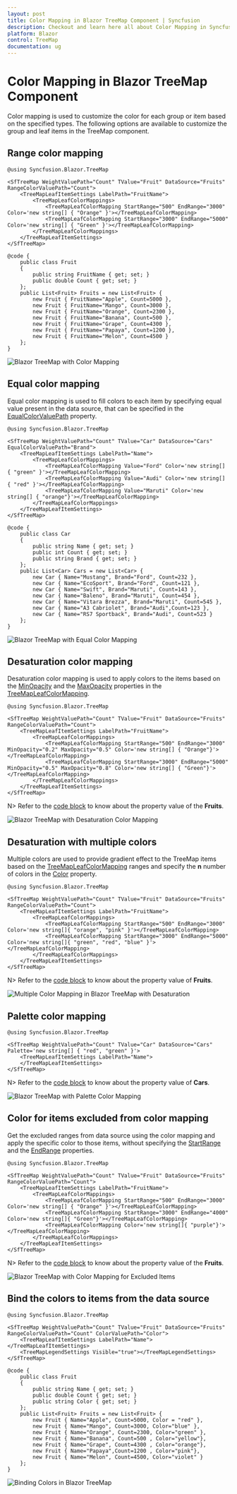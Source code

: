 ```yaml
---
layout: post
title: Color Mapping in Blazor TreeMap Component | Syncfusion
description: Checkout and learn here all about Color Mapping in Syncfusion Blazor TreeMap component and much more.
platform: Blazor
control: TreeMap
documentation: ug
---
```


# Color Mapping in Blazor TreeMap Component

Color mapping is used to customize the color for each group or item based on the specified types. The following options are available to customize the group and leaf items in the TreeMap component.

## Range color mapping


```cshtml
@using Syncfusion.Blazor.TreeMap

<SfTreeMap WeightValuePath="Count" TValue="Fruit" DataSource="Fruits" RangeColorValuePath="Count">
    <TreeMapLeafItemSettings LabelPath="FruitName">
        <TreeMapLeafColorMappings>
            <TreeMapLeafColorMapping StartRange="500" EndRange="3000" Color='new string[] { "Orange" }'></TreeMapLeafColorMapping>
            <TreeMapLeafColorMapping StartRange="3000" EndRange="5000" Color='new string[] { "Green" }'></TreeMapLeafColorMapping>
        </TreeMapLeafColorMappings>
    </TreeMapLeafItemSettings>
</SfTreeMap>

@code {
    public class Fruit
    {
        public string FruitName { get; set; }
        public double Count { get; set; }
    };
    public List<Fruit> Fruits = new List<Fruit> {
        new Fruit { FruitName="Apple", Count=5000 },
        new Fruit { FruitName="Mango", Count=3000 },
        new Fruit { FruitName="Orange", Count=2300 },
        new Fruit { FruitName="Banana", Count=500 },
        new Fruit { FruitName="Grape", Count=4300 },
        new Fruit { FruitName="Papaya", Count=1200 },
        new Fruit { FruitName="Melon", Count=4500 }
    };
}
```

![Blazor TreeMap with Color Mapping](images/Colormapping/blazor-treemap-color-mapping.png)

## Equal color mapping

Equal color mapping is used to fill colors to each item by specifying equal value present in the data source, that can be specified in the [EqualColorValuePath](https://help.syncfusion.com/cr/blazor/Syncfusion.Blazor.TreeMap.SfTreeMap-1.html#Syncfusion_Blazor_TreeMap_SfTreeMap_1_EqualColorValuePath) property.

```cshtml
@using Syncfusion.Blazor.TreeMap

<SfTreeMap WeightValuePath="Count" TValue="Car" DataSource="Cars" EqualColorValuePath="Brand">
    <TreeMapLeafItemSettings LabelPath="Name">
        <TreeMapLeafColorMappings>
            <TreeMapLeafColorMapping Value="Ford" Color='new string[] { "green" }'></TreeMapLeafColorMapping>
            <TreeMapLeafColorMapping Value="Audi" Color='new string[] { "red" }'></TreeMapLeafColorMapping>
            <TreeMapLeafColorMapping Value="Maruti" Color='new string[] { "orange"}'></TreeMapLeafColorMapping>
        </TreeMapLeafColorMappings>
    </TreeMapLeafItemSettings>
</SfTreeMap>

@code {
    public class Car
    {
        public string Name { get; set; }
        public int Count { get; set; }
        public string Brand { get; set; }
    };
    public List<Car> Cars = new List<Car> {
        new Car { Name="Mustang", Brand="Ford", Count=232 },
        new Car { Name="EcoSport", Brand="Ford", Count=121 },
        new Car { Name="Swift", Brand="Maruti", Count=143 },
        new Car { Name="Baleno", Brand="Maruti", Count=454 },
        new Car { Name="Vitara Brezza", Brand="Maruti", Count=545 },
        new Car { Name="A3 Cabriolet", Brand="Audi",Count=123 },
        new Car { Name="RS7 Sportback", Brand="Audi", Count=523 }
    };
}
```

![Blazor TreeMap with Equal Color Mapping](images/Colormapping/blazor-treemap-equal-color-mapping.png)

## Desaturation color mapping

Desaturation color mapping is used to apply colors to the items based on the [MinOpacity](https://help.syncfusion.com/cr/blazor/Syncfusion.Blazor.TreeMap.ColorMapping.html#Syncfusion_Blazor_TreeMap_ColorMapping_MinOpacity) and the [MaxOpacity](https://help.syncfusion.com/cr/blazor/Syncfusion.Blazor.TreeMap.ColorMapping.html#Syncfusion_Blazor_TreeMap_ColorMapping_MaxOpacity) properties in the [TreeMapLeafColorMapping](https://help.syncfusion.com/cr/blazor/Syncfusion.Blazor.TreeMap.TreeMapLeafColorMapping.html).

```cshtml
@using Syncfusion.Blazor.TreeMap

<SfTreeMap WeightValuePath="Count" TValue="Fruit" DataSource="Fruits" RangeColorValuePath="Count">
    <TreeMapLeafItemSettings LabelPath="FruitName">
        <TreeMapLeafColorMappings>
            <TreeMapLeafColorMapping StartRange="500" EndRange="3000" MinOpacity="0.2" MaxOpacity="0.5" Color='new string[] { "Orange"}'></TreeMapLeafColorMapping>
            <TreeMapLeafColorMapping StartRange="3000" EndRange="5000" MinOpacity="0.5" MaxOpacity="0.8" Color='new string[] { "Green"}'></TreeMapLeafColorMapping>
        </TreeMapLeafColorMappings>
    </TreeMapLeafItemSettings>
</SfTreeMap>
```

N> Refer to the [code block](#range-color-mapping) to know about the property value of the **Fruits**.

![Blazor TreeMap with Desaturation Color Mapping](images/Colormapping/blazor-treemap-desaturation-color-mapping.png)

## Desaturation with multiple colors

Multiple colors are used to provide gradient effect to the TreeMap items based on the [TreeMapLeafColorMapping](https://help.syncfusion.com/cr/blazor/Syncfusion.Blazor.TreeMap.TreeMapLeafColorMapping.html) ranges and specify the **n** number of colors in the [Color](https://help.syncfusion.com/cr/blazor/Syncfusion.Blazor.TreeMap.TreeMapLeafItemSettings.html#Syncfusion_Blazor_TreeMap_TreeMapLeafItemSettings_ColorMapping) property.

```cshtml
@using Syncfusion.Blazor.TreeMap

<SfTreeMap WeightValuePath="Count" TValue="Fruit" DataSource="Fruits" RangeColorValuePath="Count">
    <TreeMapLeafItemSettings LabelPath="FruitName">
        <TreeMapLeafColorMappings>
            <TreeMapLeafColorMapping StartRange="500" EndRange="3000" Color='new string[]{ "orange", "pink" }'></TreeMapLeafColorMapping>
            <TreeMapLeafColorMapping StartRange="3000" EndRange="5000" Color='new string[]{ "green", "red", "blue" }'></TreeMapLeafColorMapping>
        </TreeMapLeafColorMappings>
    </TreeMapLeafItemSettings>
</SfTreeMap>
```

N> Refer to the [code block](#range-color-mapping) to know about the property value of **Fruits**.

![Multiple Color Mapping in Blazor TreeMap with Desaturation](images/Colormapping/blazor-treemap-desaturation-with-multiple-color.png)

## Palette color mapping


```cshtml
@using Syncfusion.Blazor.TreeMap

<SfTreeMap WeightValuePath="Count" TValue="Car" DataSource="Cars" Palette='new string[] { "red", "green" }'>
    <TreeMapLeafItemSettings LabelPath="Name">
    </TreeMapLeafItemSettings>
</SfTreeMap>
```

N> Refer to the [code block](#equal-color-mapping) to know about the property value of **Cars**.

![Blazor TreeMap with Palette Color Mapping](images/Colormapping/blazor-treemap-palette-color-mapping.png)

## Color for items excluded from color mapping

Get the excluded ranges from data source using the color mapping and apply the specific color to those items, without specifying the [StartRange](https://help.syncfusion.com/cr/blazor/Syncfusion.Blazor.TreeMap.ColorMapping.html#Syncfusion_Blazor_TreeMap_ColorMapping_StartRange) and the [EndRange](https://help.syncfusion.com/cr/blazor/Syncfusion.Blazor.TreeMap.ColorMapping.html#Syncfusion_Blazor_TreeMap_ColorMapping_EndRange) properties.

```cshtml
@using Syncfusion.Blazor.TreeMap

<SfTreeMap WeightValuePath="Count" TValue="Fruit" DataSource="Fruits" RangeColorValuePath="Count">
    <TreeMapLeafItemSettings LabelPath="FruitName">
        <TreeMapLeafColorMappings>
            <TreeMapLeafColorMapping StartRange="500" EndRange="3000" Color='new string[] { "Orange" }'></TreeMapLeafColorMapping>
            <TreeMapLeafColorMapping StartRange="3000" EndRange="4000" Color='new string[]{ "Green"}'></TreeMapLeafColorMapping>
            <TreeMapLeafColorMapping Color='new string[]{ "purple"}'></TreeMapLeafColorMapping>
        </TreeMapLeafColorMappings>
    </TreeMapLeafItemSettings>
</SfTreeMap>
```

N> Refer to the [code block](#range-color-mapping) to know about the property value of the **Fruits**.

![Blazor TreeMap with Color Mapping for Excluded Items](images/Colormapping/blazor-treemap-color-for-exclude-item.png)

## Bind the colors to items from the data source


```cshtml
@using Syncfusion.Blazor.TreeMap

<SfTreeMap WeightValuePath="Count" TValue="Fruit" DataSource="Fruits" RangeColorValuePath="Count" ColorValuePath="Color">
    <TreeMapLeafItemSettings LabelPath="Name"></TreeMapLeafItemSettings>
    <TreeMapLegendSettings Visible="true"></TreeMapLegendSettings>
</SfTreeMap>

@code {
    public class Fruit
    {
        public string Name { get; set; }
        public double Count { get; set; }
        public string Color { get; set; }
    };
    public List<Fruit> Fruits = new List<Fruit> {
        new Fruit { Name="Apple", Count=5000, Color = "red" },
        new Fruit { Name="Mango", Count=3000, Color="blue" },
        new Fruit { Name="Orange", Count=2300, Color="green" },
        new Fruit { Name="Banana", Count=500 , Color="yellow"},
        new Fruit { Name="Grape", Count=4300 , Color="orange"},
        new Fruit { Name="Papaya",Count=1200 , Color="pink"},
        new Fruit { Name="Melon", Count=4500, Color="violet" }
    };
}
```

![Binding Colors in Blazor TreeMap](images/Colormapping/blazor-treemap-color-binding.png)
